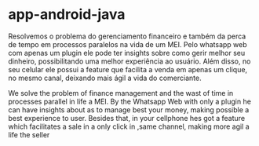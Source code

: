 # app-android-java

Resolvemos o problema do gerenciamento financeiro e também da perca de tempo em processos paralelos na vida de um MEI. Pelo whatsapp web com apenas um plugin ele pode ter insights sobre como gerir melhor seu dinheiro, possibilitando uma melhor experiência ao usuário. Além disso, no seu celular ele possui a feature que facilita a venda em apenas um clique, no mesmo canal, deixando mais ágil a vida do comerciante.

We solve the problem of finance management and the wast of time in processes parallel in life a MEI. By the Whatsapp Web with only a plugin he can have insights about as to manage best your money, making possible a best experience to user. Besides that, in your cellphone hes got a feature which facilitates a sale in a only click in ,same channel, making more agil a life the seller


